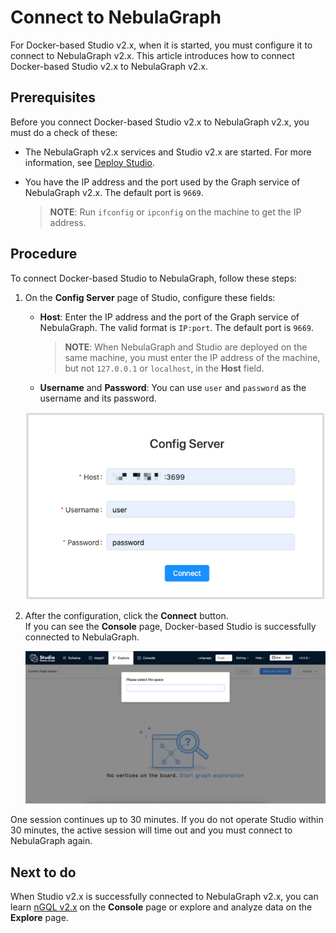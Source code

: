 # Connect to NebulaGraph

For Docker-based Studio v2.x, when it is started, you must configure it to connect to NebulaGraph v2.x. This article introduces how to connect Docker-based Studio v2.x to NebulaGraph v2.x.

## Prerequisites

Before you connect Docker-based Studio v2.x to NebulaGraph v2.x, you must do a check of these:

- The NebulaGraph v2.x services and Studio v2.x are started. For more information, see [Deploy Studio](st-ug-deploy.md).

- You have the IP address and the port used by the Graph service of NebulaGraph v2.x. The default port is `9669`.  
  > **NOTE**: Run `ifconfig` or `ipconfig` on the machine to get the IP address.

## Procedure

To connect Docker-based Studio to NebulaGraph, follow these steps:

1. On the **Config Server** page of Studio, configure these fields:
   - **Host**: Enter the IP address and the port of the Graph service of NebulaGraph. The valid format is `IP:port`. The default port is `9669`.  
     > **NOTE**: When NebulaGraph and Studio are deployed on the same machine, you must enter the IP address of the machine, but not `127.0.0.1` or `localhost`, in the **Host** field.
   - **Username** and **Password**: You can use `user` and `password` as the username and its password.

   ![The Config Server page shows the fields to be configured for connection](../figs/st-ug-050.png "Config Server")

2. After the configuration, click the **Connect** button.  
   If you can see the **Console** page, Docker-based Studio is successfully connected to NebulaGraph.

   ![The Console page shows that the connection is successful](../figs/st-ug-051.png "NebulaGraph is connected")

One session continues up to 30 minutes. If you do not operate Studio within 30 minutes, the active session will time out and you must connect to NebulaGraph again.

## Next to do

When Studio v2.x is successfully connected to NebulaGraph v2.x, you can learn [nGQL v2.x](https://docs.nebula-graph.io/2.0/2.quick-start/4.nebula-graph-crud/) on the **Console** page or explore and analyze data on the **Explore** page.
